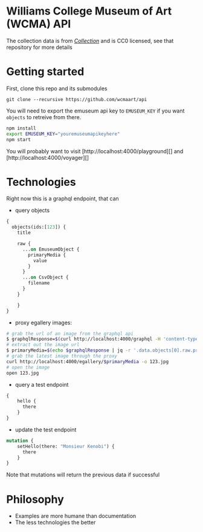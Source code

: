 # Williams College Museum of Art (WCMA) API

The collection data is from [*Collection*](https://github.com/wcmaart/collection) and is CC0 licensed, see that repository for more details

# Getting started

First, clone this repo and its submodules

    git clone --recursive https://github.com/wcmaart/api

You will need to export the emuseum api key to `EMUSEUM_KEY` if you want `objects` to retreive from there.

```bash
npm install
export EMUSEUM_KEY="youremuseumapikeyhere"
npm start
```

You will probably want to visit [http://localhost:4000/playground][] and [http://localhost:4000/voyager][]

# Technologies

Right now this is a graphql endpoint, that can

* query objects

```graphql
{
  objects(ids:[123]) {
    title

    raw {
      ...on EmuseumObject {
        primaryMedia {
          value
        }
      }
      ...on CsvObject {
        filename
      }
    }

	}
}
```

* proxy egallery images:

```bash
# grab the url of an image from the graphql api
$ graphqlResponse=$(curl http://localhost:4000/graphql -H 'content-type: application/json' -d '{"query": "{ objects(ids: [123]) { raw { ... on EmuseumObject { primaryMedia { value } } } } }"}')
# extract out the image url
$ primaryMedia=$(echo $graphqlResponse | jq -r '.data.objects[0].raw.primaryMedia.value')
# grab the latest image through the proxy
curl http://localhost:4000/egallery/$primaryMedia -o 123.jpg
# open the image
open 123.jpg
```

* query a test endpoint

```graphql
{
    hello {
      there
    }
}
```

* update the test endpoint

```graphql
mutation {
    setHello(there: "Monsieur Kenobi") {
      there
    }
}
```

Note that mutations will return the previous data if successful

# Philosophy

* Examples are more humane than documentation
* The less technologies the better
